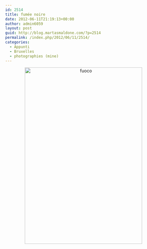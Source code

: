 ```yaml
---
id: 2514
title: fumée noire
date: 2012-06-11T21:19:13+00:00
author: admin6059
layout: post
guid: http://blog.martasmaldone.com/?p=2514
permalink: /index.php/2012/06/11/2514/
categories:
  - Appunti
  - Bruxelles
  - photographies (mine)
---
```

<p style="text-align: center;">
  <a href="http://blog.martasmaldone.eu/wp-content/uploads/2012/06/fuoco.jpg"><img class="aligncenter wp-image-2519 size-full" title="fuoco" src="http://blog.martasmaldone.eu/wp-content/uploads/2012/06/fuoco.jpg" width="378" height="567" srcset="http://blog.martasmaldone.eu/wp-content/uploads/2012/06/fuoco.jpg 378w, http://blog.martasmaldone.eu/wp-content/uploads/2012/06/fuoco-200x300.jpg 200w" sizes="(max-width: 378px) 100vw, 378px" /></a>
</p>